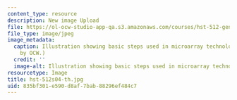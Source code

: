 ```yaml
---
content_type: resource
description: New image Upload
file: https://ol-ocw-studio-app-qa.s3.amazonaws.com/courses/hst-512-genomic-medicine-spring-2004/835bf301e590d8af7bab88296ef484c7_hst-512s04-th.jpg
file_type: image/jpeg
image_metadata:
  caption: Illustration showing basic steps used in microarray technology. (Figure
    by OCW.)
  credit: ''
  image-alt: Illustration showing basic steps used in microarray technology.
resourcetype: Image
title: hst-512s04-th.jpg
uid: 835bf301-e590-d8af-7bab-88296ef484c7
---
```

